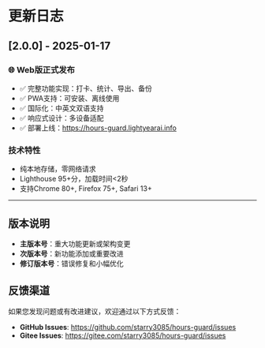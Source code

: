 # 更新日志

## [2.0.0] - 2025-01-17

### 🌐 Web版正式发布
- ✅ 完整功能实现：打卡、统计、导出、备份
- ✅ PWA支持：可安装、离线使用
- ✅ 国际化：中英文双语支持
- ✅ 响应式设计：多设备适配
- ✅ 部署上线：https://hours-guard.lightyearai.info

### 技术特性
- 纯本地存储，零网络请求
- Lighthouse 95+分，加载时间<2秒
- 支持Chrome 80+, Firefox 75+, Safari 13+

---

## 版本说明

- **主版本号**：重大功能更新或架构变更
- **次版本号**：新功能添加或重要改进
- **修订版本号**：错误修复和小幅优化

## 反馈渠道

如果您发现问题或有改进建议，欢迎通过以下方式反馈：
- **GitHub Issues**: https://github.com/starry3085/hours-guard/issues
- **Gitee Issues**: https://gitee.com/starry3085/hours-guard/issues